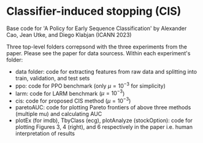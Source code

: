 # Classifier-induced stopping (CIS)
Base code for 'A Policy for Early Sequence Classification' by Alexander Cao, Jean Utke, and Diego Klabjan (ICANN 2023)

Three top-level folders correpsond with the three experiments from the paper. Please see the paper for data sourcess. Within each experiment's folder:
-  data folder: code for extracting features from raw data and splitting into train, validation, and test sets
-  ppo: code for PPO benchmark (only $\mu=10^{-3}$ for simplicity)
-  larm: code for LARM benchmark ($\mu=10^{-3}$)
-  cis: code for proposed CIS method ($\mu=10^{-3}$)
-  paretoAUC: code for plotting Pareto frontiers of above three methods (multiple mu) and calculating AUC
-  plotEx (for imdb), TbyClass (ecg), plotAnalyze (stockOption): code for plotting Figures 3, 4 (right), and 6 respectively in the paper i.e. human interpretation of results
